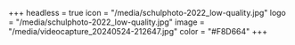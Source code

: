 +++
headless = true
icon = "/media/schulphoto-2022_low-quality.jpg"
logo = "/media/schulphoto-2022_low-quality.jpg"
image = "/media/videocapture_20240524-212647.jpg"
color = "#F8D664"
+++
